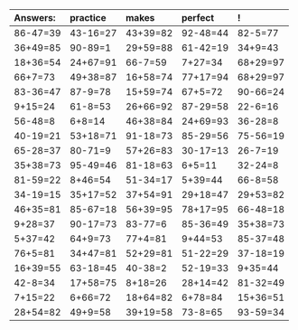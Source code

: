 | Answers: | practice | makes | perfect | ! |
| :--- | :--- | :--- | :--- | :--- |
| 86-47=39 | 43-16=27 | 43+39=82 | 92-48=44 | 82-5=77 | 
| 36+49=85 | 90-89=1 | 29+59=88 | 61-42=19 | 34+9=43 | 
| 18+36=54 | 24+67=91 | 66-7=59 | 7+27=34 | 68+29=97 | 
| 66+7=73 | 49+38=87 | 16+58=74 | 77+17=94 | 68+29=97 | 
| 83-36=47 | 87-9=78 | 15+59=74 | 67+5=72 | 90-66=24 | 
| 9+15=24 | 61-8=53 | 26+66=92 | 87-29=58 | 22-6=16 | 
| 56-48=8 | 6+8=14 | 46+38=84 | 24+69=93 | 36-28=8 | 
| 40-19=21 | 53+18=71 | 91-18=73 | 85-29=56 | 75-56=19 | 
| 65-28=37 | 80-71=9 | 57+26=83 | 30-17=13 | 26-7=19 | 
| 35+38=73 | 95-49=46 | 81-18=63 | 6+5=11 | 32-24=8 | 
| 81-59=22 | 8+46=54 | 51-34=17 | 5+39=44 | 66-8=58 | 
| 34-19=15 | 35+17=52 | 37+54=91 | 29+18=47 | 29+53=82 | 
| 46+35=81 | 85-67=18 | 56+39=95 | 78+17=95 | 66-48=18 | 
| 9+28=37 | 90-17=73 | 83-77=6 | 85-36=49 | 35+38=73 | 
| 5+37=42 | 64+9=73 | 77+4=81 | 9+44=53 | 85-37=48 | 
| 76+5=81 | 34+47=81 | 52+29=81 | 51-22=29 | 37-18=19 | 
| 16+39=55 | 63-18=45 | 40-38=2 | 52-19=33 | 9+35=44 | 
| 42-8=34 | 17+58=75 | 8+18=26 | 28+14=42 | 81-32=49 | 
| 7+15=22 | 6+66=72 | 18+64=82 | 6+78=84 | 15+36=51 | 
| 28+54=82 | 49+9=58 | 39+19=58 | 73-8=65 | 93-59=34 | 
